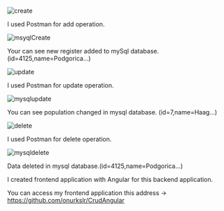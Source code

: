 ![create](https://user-images.githubusercontent.com/44475035/82952713-28756a00-9fb2-11ea-93b4-063ee1801766.png)

I used Postman for add operation.

![msyqlCreate](https://user-images.githubusercontent.com/44475035/82952736-34f9c280-9fb2-11ea-819e-ef88a571aa07.png)

Your can see new register added to mySql database.(id=4125,name=Podgorica…)

![update](https://user-images.githubusercontent.com/44475035/82952761-3e832a80-9fb2-11ea-8ea0-f2ca12b12b91.png)

I used Postman for update operation.

![mysqlupdate](https://user-images.githubusercontent.com/44475035/82952773-4347de80-9fb2-11ea-872d-d098a7a8c0be.png)

You can see population changed in mysql database. (id=7,name=Haag...)

![delete](https://user-images.githubusercontent.com/44475035/82952784-49d65600-9fb2-11ea-84bc-6a6fbb794f77.png)

I used Postman for delete operation.

![mysqldelete](https://user-images.githubusercontent.com/44475035/82952820-59ee3580-9fb2-11ea-8d65-1fc10ad51f8b.png)

Data deleted in mysql database.(id=4125,name=Podgorica…)

I created frontend application with Angular for this backend application.

You can access my frontend application this address -> https://github.com/onurkslr/CrudAngular
